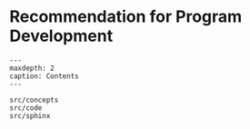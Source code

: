 # Recommendation for Program Development

```{toctree}
---
maxdepth: 2
caption: Contents
---

src/concepts
src/code
src/sphinx
```
